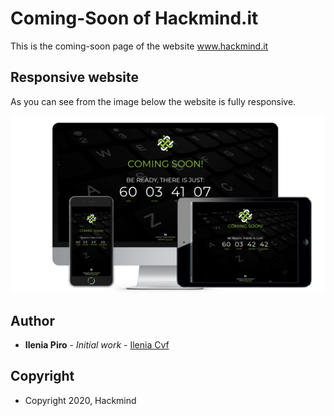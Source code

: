 # Coming-Soon of Hackmind.it

This is the coming-soon page of the website www.hackmind.it

## Responsive website

As you can see from the image below the website is fully responsive.

![Hackmind Coming-soon](https://github.com/ileniapiro/coming-soon_hackmind/raw/master/cs-hackmind-done.png)

## Author

* **Ilenia Piro** - *Initial work* - [Ilenia Cvf](https://github.com/ileniapiro)

## Copyright

* Copyright 2020, Hackmind

